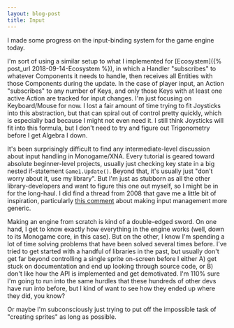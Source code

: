 ```yaml
---
layout: blog-post
title: Input
---
```

I made some progress on the input-binding system for the game engine today.

I'm sort of using a similar setup to what I implemented for [Ecosystem]({% post_url 2018-09-14-Ecosystem %}), in which a Handler "subscribes" to whatever Components it needs to handle, then receives all Entities with those Components during the update. In the case of player input, an Action "subscribes" to any number of Keys, and only those Keys with at least one active Action are tracked for input changes. I'm just focusing on Keyboard/Mouse for now. I lost a fair amount of time trying to fit Joysticks into this abstraction, but that can spiral out of control pretty quickly, which is especially bad because I might not even need it. I still think Joysticks will fit into this formula, but I don't need to try and figure out Trigonometry before I get Algebra I down.

It's been surprisingly difficult to find any intermediate-level discussion about input handling in Monogame/XNA. Every tutorial is geared toward absolute beginner-level projects, usually just checking key state in a big nested if-statement `Game1.Update()`. Beyond that, it's usually just "don't worry about it, use my library". But I'm just as stubborn as all the other library-developers and want to figure this one out myself, so I might be in for the long-haul. I did find a thread from 2008 that gave me a little bit of inspiration, particularly [this comment](http://xboxforums.create.msdn.com/forums/t/2189.aspx#12431) about making input management more generic.

Making an engine from scratch is kind of a double-edged sword. On one hand, I get to know exactly how everything in the engine works (well, down to its Monogame core, in this case). But on the other, I know I'm spending a lot of time solving problems that have been solved several times before. I've tried to get started with a handful of libraries in the past, but usually don't get far beyond controlling a single sprite on-screen before I either A) get stuck on documentation and end up looking through source code, or B) don't like how the API is implemented and get demotivated. I'm 110% sure I'm going to run into the same hurdles that these hundreds of other devs have run into before, but I kind of want to see how they ended up where they did, you know?

Or maybe I'm subconsciously just trying to put off the impossible task of "creating sprites" as long as possible.
